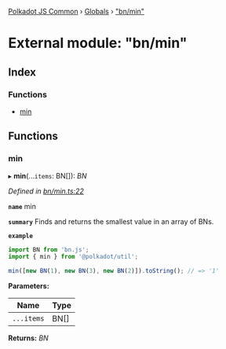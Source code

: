 [Polkadot JS Common](../README.md) › [Globals](../globals.md) › ["bn/min"](_bn_min_.md)

# External module: "bn/min"

## Index

### Functions

* [min](_bn_min_.md#min)

## Functions

###  min

▸ **min**(...`items`: BN[]): *BN*

*Defined in [bn/min.ts:22](https://github.com/polkadot-js/common/blob/8eef3f99/packages/util/src/bn/min.ts#L22)*

**`name`** min

**`summary`** Finds and returns the smallest value in an array of BNs.

**`example`** 
<BR>

```javascript
import BN from 'bn.js';
import { min } from '@polkadot/util';

min([new BN(1), new BN(3), new BN(2)]).toString(); // => '1'
```

**Parameters:**

Name | Type |
------ | ------ |
`...items` | BN[] |

**Returns:** *BN*
